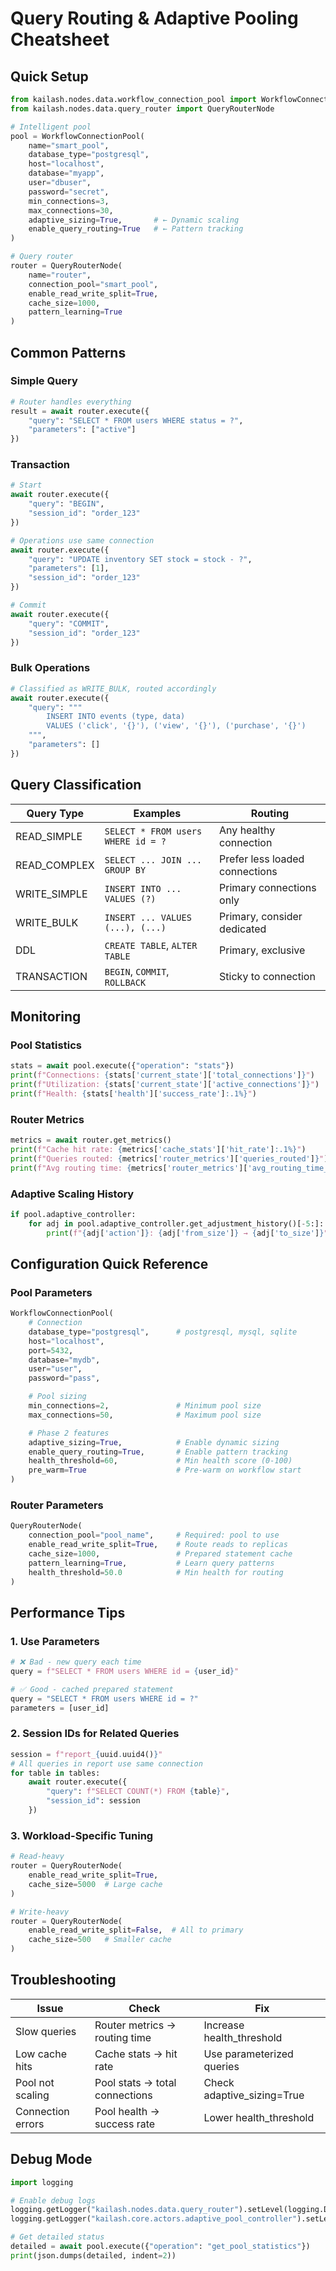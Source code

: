 # Query Routing & Adaptive Pooling Cheatsheet

## Quick Setup

```python
from kailash.nodes.data.workflow_connection_pool import WorkflowConnectionPool
from kailash.nodes.data.query_router import QueryRouterNode

# Intelligent pool
pool = WorkflowConnectionPool(
    name="smart_pool",
    database_type="postgresql",
    host="localhost",
    database="myapp",
    user="dbuser",
    password="secret",
    min_connections=3,
    max_connections=30,
    adaptive_sizing=True,       # ← Dynamic scaling
    enable_query_routing=True   # ← Pattern tracking
)

# Query router
router = QueryRouterNode(
    name="router",
    connection_pool="smart_pool",
    enable_read_write_split=True,
    cache_size=1000,
    pattern_learning=True
)
```

## Common Patterns

### Simple Query
```python
# Router handles everything
result = await router.execute({
    "query": "SELECT * FROM users WHERE status = ?",
    "parameters": ["active"]
})
```

### Transaction
```python
# Start
await router.execute({
    "query": "BEGIN",
    "session_id": "order_123"
})

# Operations use same connection
await router.execute({
    "query": "UPDATE inventory SET stock = stock - ?",
    "parameters": [1],
    "session_id": "order_123"
})

# Commit
await router.execute({
    "query": "COMMIT",
    "session_id": "order_123"
})
```

### Bulk Operations
```python
# Classified as WRITE_BULK, routed accordingly
await router.execute({
    "query": """
        INSERT INTO events (type, data)
        VALUES ('click', '{}'), ('view', '{}'), ('purchase', '{}')
    """,
    "parameters": []
})
```

## Query Classification

| Query Type | Examples | Routing |
|------------|----------|---------|
| READ_SIMPLE | `SELECT * FROM users WHERE id = ?` | Any healthy connection |
| READ_COMPLEX | `SELECT ... JOIN ... GROUP BY` | Prefer less loaded connections |
| WRITE_SIMPLE | `INSERT INTO ... VALUES (?)` | Primary connections only |
| WRITE_BULK | `INSERT ... VALUES (...), (...)` | Primary, consider dedicated |
| DDL | `CREATE TABLE`, `ALTER TABLE` | Primary, exclusive |
| TRANSACTION | `BEGIN`, `COMMIT`, `ROLLBACK` | Sticky to connection |

## Monitoring

### Pool Statistics
```python
stats = await pool.execute({"operation": "stats"})
print(f"Connections: {stats['current_state']['total_connections']}")
print(f"Utilization: {stats['current_state']['active_connections']}")
print(f"Health: {stats['health']['success_rate']:.1%}")
```

### Router Metrics
```python
metrics = await router.get_metrics()
print(f"Cache hit rate: {metrics['cache_stats']['hit_rate']:.1%}")
print(f"Queries routed: {metrics['router_metrics']['queries_routed']}")
print(f"Avg routing time: {metrics['router_metrics']['avg_routing_time_ms']:.1f}ms")
```

### Adaptive Scaling History
```python
if pool.adaptive_controller:
    for adj in pool.adaptive_controller.get_adjustment_history()[-5:]:
        print(f"{adj['action']}: {adj['from_size']} → {adj['to_size']}")
```

## Configuration Quick Reference

### Pool Parameters
```python
WorkflowConnectionPool(
    # Connection
    database_type="postgresql",      # postgresql, mysql, sqlite
    host="localhost",
    port=5432,
    database="mydb",
    user="user",
    password="pass",

    # Pool sizing
    min_connections=2,               # Minimum pool size
    max_connections=50,              # Maximum pool size

    # Phase 2 features
    adaptive_sizing=True,            # Enable dynamic sizing
    enable_query_routing=True,       # Enable pattern tracking
    health_threshold=60,             # Min health score (0-100)
    pre_warm=True                    # Pre-warm on workflow start
)
```

### Router Parameters
```python
QueryRouterNode(
    connection_pool="pool_name",     # Required: pool to use
    enable_read_write_split=True,    # Route reads to replicas
    cache_size=1000,                 # Prepared statement cache
    pattern_learning=True,           # Learn query patterns
    health_threshold=50.0            # Min health for routing
)
```

## Performance Tips

### 1. Use Parameters
```python
# ❌ Bad - new query each time
query = f"SELECT * FROM users WHERE id = {user_id}"

# ✅ Good - cached prepared statement
query = "SELECT * FROM users WHERE id = ?"
parameters = [user_id]
```

### 2. Session IDs for Related Queries
```python
session = f"report_{uuid.uuid4()}"
# All queries in report use same connection
for table in tables:
    await router.execute({
        "query": f"SELECT COUNT(*) FROM {table}",
        "session_id": session
    })
```

### 3. Workload-Specific Tuning
```python
# Read-heavy
router = QueryRouterNode(
    enable_read_write_split=True,
    cache_size=5000  # Large cache
)

# Write-heavy
router = QueryRouterNode(
    enable_read_write_split=False,  # All to primary
    cache_size=500   # Smaller cache
)
```

## Troubleshooting

| Issue | Check | Fix |
|-------|-------|-----|
| Slow queries | Router metrics → routing time | Increase health_threshold |
| Low cache hits | Cache stats → hit rate | Use parameterized queries |
| Pool not scaling | Pool stats → total connections | Check adaptive_sizing=True |
| Connection errors | Pool health → success rate | Lower health_threshold |

## Debug Mode

```python
import logging

# Enable debug logs
logging.getLogger("kailash.nodes.data.query_router").setLevel(logging.DEBUG)
logging.getLogger("kailash.core.actors.adaptive_pool_controller").setLevel(logging.DEBUG)

# Get detailed status
detailed = await pool.execute({"operation": "get_pool_statistics"})
print(json.dumps(detailed, indent=2))
```
